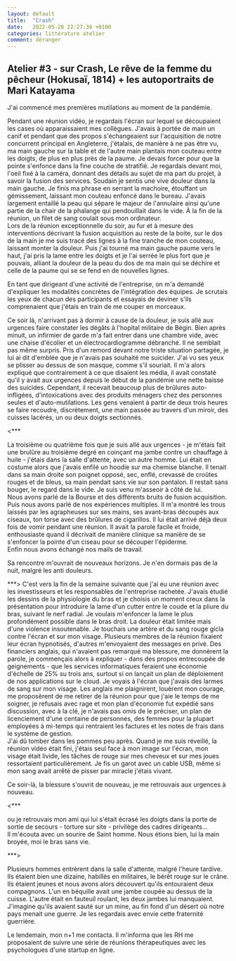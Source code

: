```yaml
---
layout: default
title:  "Crash"
date:   2022-05-28 22:27:36 +0100
categories: littérature atelier
comment: déranger
---
```


## Atelier #3 - sur Crash, Le rêve de la femme du pêcheur (Hokusaï, 1814) + les autoportraits de Mari Katayama

J'ai commencé mes premières mutilations au moment de la pandémie.

Pendant une réunion vidéo, je regardais l'écran sur lequel se découpaient les cases où apparaissaient mes collègues. J'avais à portée de main un canif et pendant que des propos s'échangeaient sur l'acquisition de notre concurrent principal en Angleterre, j'étalais, de manière à ne pas être vu, ma main gauche sur la table et de l'autre main plantais mon couteau entre les doigts, de plus en plus près de la paume. Je devais forcer pour que la pointe s'enfonce dans la fine couche de stratifié. Je regardais devant moi, l'oeil fixé à la caméra, donnant des détails au sujet de ma part du projet, à savoir la fusion des services. Soudain je sentis une vive douleur dans la main gauche. Je finis ma phrase en serrant la machoire, étouffant un gémissement, laissant mon couteau enfoncé dans le bureau. J'avais largement entaillé la peau qui sépare le majeur de l'annulaire ainsi qu'une partie de la chair de la phalange qui pendouillait dans le vide. À la fin de la réunion, un filet de sang coulait sous mon ordinateur.  
Lors de la réunion exceptionnelle du soir, au fur et à mesure des interventions décrivant la fusion acquisition au reste de la boite, sur le dos de la main je me suis tracé des lignes à la fine tranche de mon couteau, laissant monter la douleur. Puis j'ai tourné ma main gauche paume vers le haut, j'ai pris la lame entre les doigts et je l'ai serrée le plus fort que je pouvais, alliant la douleur de la peau du dos de ma main qui se déchire et celle de la paume qui se se fend en de nouvelles lignes.  

En tant que dirigeant d'une activité de l'entreprise, on m'a demandé d'expliquer les modalités concrètes de l'intégration des équipes. Je scrutais les yeux de chacun des participants et essayais de deviner s'ils comprenaient que j'étais en train de me couper en morceaux.  

Ce soir là, n'arrivant pas à dormir à cause de la douleur, je suis allé aux urgences faire constater les dégâts à l'hopital militaire de Bégin. Bien après minuit, un infirmier de garde m'a fait entrer dans une chambre vide, avec une chaise d'écolier et un électrocardiogramme débranché. Il ne semblait pas même surpris. Pris d'un remord devant notre triste situation partagée, je lui ai dit d'emblée que je n'avais pas souhaité me suicider. J'ai vu ses yeux se plisser au dessus de son masque, comme s'il souriait. Il m'a alors expliqué que contrairement à ce que disaient les média, il avait constaté qu'il y avait aux urgences depuis le début de la pandémie une nette baisse des suicides. Cependant, il recevait beaucoup plus de brûlures auto-infligées, d'intoxications avec des produits ménagers chez des personnes seules et d'auto-mutilations. Les gens venaient à partir de deux trois heures se faire recoudre, discrètement, une main passée au travers d'un miroir, des cuisses lacérés, un ou deux doigts sectionnés.  

<***

La troisième ou quatrième fois que je suis allé aux urgences - je m'étais fait une brulûre au troisième degré en coinçant ma jambe contre un chauffage à huile - j'étais dans la salle d'attente, avec un autre homme. Lui était en costume alors que j'avais enfilé un hoodie sur ma chemise blanche. Il tenait dans sa main droite son poignet opposé, sec, enflé, crevassé de croûtes rouges et de bleus, sa main pendait sans vie sur son pantalon. Il restait sans bouger, le regard dans le vide. Je suis venu m'asseoir à côté de lui.  
Nous avons parlé de la Bourse et des différents bruits de fusion acquisition. Puis nous avons parlé de nos expériences multiples. Il m'a montré les trous laissés par les agrapheuses sur ses mains, ses avant-bras découpés aux ciseaux, ton torse avec des brûlures de cigarillos. Il lui était arrivé déjà deux fois de vomir pendant une réunion. Il avait la parole facile et froide, enthousiaste quand il décrivait de manière clinique sa manière de se s'enfoncer la pointe d'un ciseau pour se découper l'épiderme.  
Enfin nous avons échangé nos mails de travail.  

Sa rencontre m'ouvrait de nouveaux horizons. Je n'en dormais pas de la nuit, malgré les anti douleurs.  

***>
C'est vers la fin de la semaine suivante que j'ai eu une réunion avec les investisseurs et les responsables de l'entreprise rachetée. J'avais étudié les dessins de la physiologie du bras et je choisis un moment creux dans la présentation pour introduire la lame d'un cutter entre le coude et la pliure du bras, suivant le nerf radial. Je voulais m'enfoncer la lame le plus profondément possible dans le bras droit. La douleur était limitée mais d'une violence insoutenable. Je touchais une artère et du sang rouge gicla contre l'écran et sur mon visage. Plusieurs membres de la réunion fixaient leur écran hypnotisés, d'autres m'envoyaient des messages en privé. Des financiers anglais, qui n'avaient pas remarqué ma blessure, me donnèrent la parole, je commençais alors à expliquer - dans des propos entrecoupée de geignements - que les services informatiques feraient une économie d'échelle de 25% su trois ans, surtout si on lançait un plan de déploiement de nos applications sur le cloud. Je voyais à l'écran que j'avais des larmes de sang sur mon visage. Les anglais me plaignirent, louèrent mon courage, me proposèrent de me retirer de la réunion pour que j'aie le temps de me soigner, je refusais avec rage et mon plan d'économie fut expédié sans discussion, avec à la clé, je n'avais pas omis de le préciser, un plan de licenciement d'une centaine de personnes, des femmes pour la plupart employées à mi-temps qui rentraient les factures et les notes de frais dans le système de gestion.  
J'ai dû tomber dans les pommes peu après. Quand je me suis réveillé, la réunion vidéo était fini, j'étais seul face à mon image sur l'écran, mon visage était livide, les tâches de rouge sur mes cheveux et sur mes joues ressortaient particulièrement. Je fis un garot avec un cable USB, même si mon sang avait arrêté de pisser par miracle j'étais vivant.  

Ce soir-là, la blessure s'ouvrit de nouveau, je me retrouvais aux urgences à nouveau.

<***

ou je retrouvais mon ami qui lui s'était écrasé les doigts dans la porte de sortie de secours - torture sur site - privilège des cadres dirigeants...  
Il m'écouta avec un sourire de Saint homme. Nous étions bien, lui la main broyée, moi le bras sans vie.  

***>

Plusieurs hommes entrèrent dans la salle d'attente, malgré l'heure tardive. Ils étaient bien une dizaine, habillés en militaires, le bérêt rouge sur le crâne. Ils étaient jeunes et nous avons alors découvert qu'ils entouraient deux compagnons. L'un en béquille avait une jambe coupée au dessus de la cuisse. L'autre était en fauteuil roulant, les deux jambes lui manquaient. J'imagine qu'ils avaient sauté sur un mine, au fin fond d'un désert où notre pays menait une guerre. Je les regardais avec envie cette fraternité guerrière.  

Le lendemain, mon n+1 me contacta. Il m'informa que les RH me proposaient de suivre une série de réunions thérapeutiques avec les psychologues d'une startup en ligne.  

